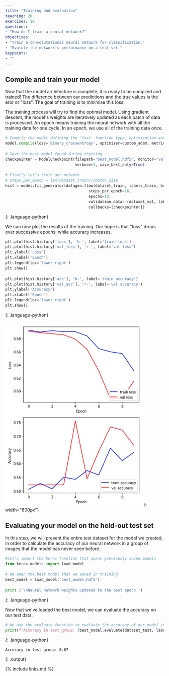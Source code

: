 ```yaml
---
title: "Training and evaluation"
teaching: 20
exercises: 10
questions:
- "How do I train a neural network?"
objectives:
- "Train a convolutational neural network for classification."
- "Evalute the network's performance on a test set."
keypoints:
- ""
---
```


## Compile and train your model

Now that the model architecture is complete, it is ready to be compiled and trained! The difference between our predictions and the true values is the eror or "loss". The goal of training is to minimise this loss.

The training process will try to find the optimal model. Using gradient descent, the model's weights are iteratively updated as each batch of data is processed. An epoch means training the neural network with all the training data for one cycle. In an epoch, we use all of the training data once.

```python
# Compile the model defining the 'loss' function type, optimization and the metric.
model.compile(loss='binary_crossentropy', optimizer=custom_adam, metrics=['acc'])

# Save the best model found during training
checkpointer = ModelCheckpoint(filepath='best_model.hdf5', monitor='val_loss',
                               verbose=1, save_best_only=True)

# Finally let's train our network
# steps_per_epoch = len(dataset_train)//batch_size
hist = model.fit_generator(datagen.flow(dataset_train, labels_train, batch_size=16), 
                                     steps_per_epoch=16, 
                                     epochs=10, 
                                     validation_data= (dataset_val, labels_val), 
                                     callbacks=[checkpointer])
```
{: .language-python}

We can now plot the results of the training. Our hope is that "loss" drops over successive epochs, while accuracy increases.

```python
plt.plot(hist.history['loss'], 'b-', label='train loss')
plt.plot(hist.history['val_loss'], 'r-', label='val loss')
plt.ylabel('Loss')
plt.xlabel('Epoch')
plt.legend(loc='lower right')
plt.show()

plt.plot(hist.history['acc'], 'b-', label='train accuracy')
plt.plot(hist.history['val_acc'], 'r-', label='val accuracy')
plt.ylabel('Accuracy')
plt.xlabel('Epoch')
plt.legend(loc='lower right')
plt.show()
```
{: .language-python}

![Training curves](../fig/training_curves.png){: width="600px"}

## Evaluating your model on the held-out test set

In this step, we will present the entire test dataset for the model we created, in order to calculate the accuracy of our neural network in a group of images that the model has never seen before.

```python
#Let's import the keras function that opens previously saved models
from keras.models import load_model 

# We open the best model that we saved in training
best_model = load_model('best_model.hdf5') 

print ('\nNeural network weights updated to the best epoch.')
```
{: .language-python}

Now that we've loaded the best model, we can evaluate the accuracy on our test data.

```python
# We use the evaluate function to evaluate the accuracy of our model in the test group
print(f"Accuracy in test group: {best_model.evaluate(dataset_test, labels_test, verbose=0)[1]}")
```
{: .language-python}

```
Accuracy in test group: 0.67
```
{: .output}

{% include links.md %}
 



